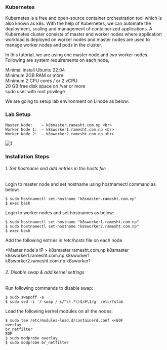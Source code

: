 ### Kubernetes
Kubernetes is a free and open-source container orchestration tool which is also known as k8s. With the help of Kubernetes, we can automate the deployment, scaling and management of containerized applications.
A Kubernetes cluster consists of master and worker nodes where application workload is deployed on worker nodes and master nodes are used to manage worker nodes and pods in the cluster.

In this tutorial, we are using one master node and two worker nodes. Following are system requirements on each node,

Minimal install Ubuntu 22.04 <br>
Minimum 2GB RAM or more <br>
Minimum 2 CPU cores / or 2 vCPU <br>
20 GB free disk space on /var or more <br>
sudo user with root privilege <br>

We are going to setup lab environment on Linode as below:
### Lab Setup
```
Master Node:    – k8smaster.ramesht.com.np <br>
Worker Node 1:  – k8sworker1.ramesht.com.np <br>
Worker Node 2:  – k8sworker2.ramesht.com.np <br>
```
![1](https://user-images.githubusercontent.com/11027110/204564852-2f3dd4e6-6fbc-433f-8e40-5087fb283333.jpg)

### Installation Steps

###### 1. Set hostname and add entries in the hosts file
Login to master node and set hostname using hostnamectl command as below:
```
$ sudo hostnamectl set-hostname "k8smaster.ramesht.com.np"
$ exec bash
```
Login to worker nodes and set hostnames as below:
```
$ sudo hostnamectl set-hostname "k8sworker1.ramesht.com.np"
$ sudo hostnamectl set-hostname "k8sworker2.ramesht.com.np"
$ exec bash
```
Add the following entries in /etc/hosts file on each node

<Master node's IP >   k8smaster.ramesht.com.np k8smaster <br>
<Worker node1 IP>     k8sworker1.ramesht.com.np k8sworker1 <br>
<Worker node2 IP>     k8sworker2.ramesht.com.np k8sworker1 <br>
###### 2. Disable swap & add kernel settings
Run following commands to disable swap:
```
$ sudo swapoff -a
$ sudo sed -i '/ swap / s/^\(.*\)$/#\1/g' /etc/fstab
```
Load the following kernel modules on all the nodes:
```
$ sudo tee /etc/modules-load.d/containerd.conf <<EOF
overlay
br_netfilter
EOF
$ sudo modprobe overlay
$ sudo modprobe br_netfilter
```





